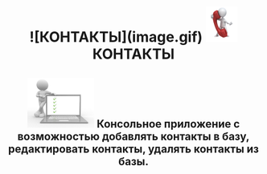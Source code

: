 <h1 align="center">
  ![КОНТАКТЫ](image.gif)
  <img src="https://github.com/vadimsa3/contact-book/blob/master/src/main/resources/raw/image.gif" height="70"/>
КОНТАКТЫ
</h1>

<h2 align="center">
  <img src="https://github.com/vadimsa3/contact-book/blob/master/src/main/resources/raw/using-method-procedure.jpg" height="100"/> 
  Консольное приложение с возможностью добавлять контакты в базу, редактировать контакты, удалять контакты из базы.    
</h2>
